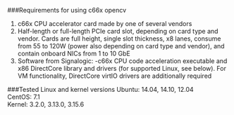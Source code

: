 ###Requirements for using c66x opencv
1. c66x CPU accelerator card made by one of several vendors<br />
2. Half-length or full-length PCIe card slot, depending on card type and vendor. Cards are full height, single slot thickness, x8 lanes, consume from 55 to 120W (power also depending on card type and vendor), and contain onboard NICs from 1 to 10 GbE<br />
3. Software from Signalogic: -c66x CPU code acceleration executable and x86 DirectCore library and drivers (for supported Linux, see below). For VM functionality, DirectCore virtIO drivers are additionally required

###Tested Linux and kernel versions
Ubuntu: 14.04, 14.10, 12.04<br />
CentOS: 7.1<br />
Kernel: 3.2.0, 3.13.0, 3.15.6
